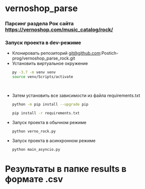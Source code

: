 # vernoshop_parse
### Парсинг раздела Рок сайта https://vernoshop.com/music_catalog/rock/

### Запуск проекта в dev-режиме
- Клонировать репозиторий git@github.com:Postich-prog/vernoshop_parse_rock.git
- Установить виртуальное окружение
  ```bash
  py -3.7 -m venv venv
  source venv/Scripts/activate
  ```
​
- Затем установить все зависимости из файла requirements.txt
  ```bash
  python -m pip install --upgrade pip
  ```

  ```bash
  pip install -r requirements.txt
  ```

- Запуск проекта в обычном режиме
  ```bash
  python verno_rock.py
  ```

- Запуск проекта в асинхронном режиме
  ```bash
  python main_asyncio.py
  ```
# Результаты в папке results в формате .csv


